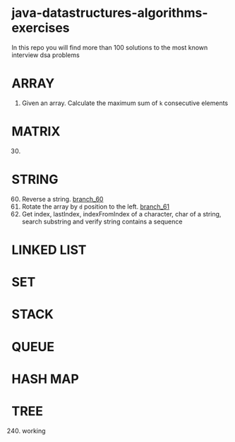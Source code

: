 # java-datastructures-algorithms-exercises
In this repo you will find more than 100 solutions to the most known interview dsa problems


# ARRAY
1. Given an array. Calculate the maximum sum of `k` consecutive elements

# MATRIX
30.


# STRING
60. Reverse a string. [branch_60](https://github.com/CarlitosDroid/java-datastructures-algorithms-exercises/tree/exercise_60)
61. Rotate the array by `d` position to the left. [branch_61](https://github.com/CarlitosDroid/java-datastructures-algorithms-exercises/tree/exercise_61)
62. Get index, lastIndex, indexFromIndex of a character, char of a string, search substring and verify string contains a sequence

# LINKED LIST

# SET

# STACK

# QUEUE

# HASH MAP

# TREE
240. working

